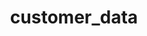 ---  
schema: customer_data  
title: customer_data  
organization: Sample Department  
notes: Used in 1 lineage(s)  
resources:  
  - name: customer_data 
    url: /Users/kensu/Customers/Kensu/customer_data 
    format : csv  
license: None  
category:
  - Education  
maintainer: User  
maintainer_email: UserMail  
---